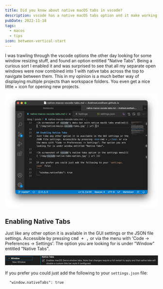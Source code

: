 ```yaml
---
title: Did you know about native macOS tabs in vscode?
description: vscode has a native macOS tabs option and it make working with multiple projects a breeze.
pubDate: 2022-11-18
tags:
  - macos
  - tips
icon: between-vertical-start
---
```


I was trawling through the vscode options the other day looking for some window resizing stuff, and found an option entitled "Native Tabs". Being a curious sort I enabled it and was surprised to see that all my separate open windows were now combined into 1 with native tabs across the top to navigate between them. This in my opinion is a much better way of displaying multiple projects than workspace folders. You even get a nice little + icon for opening new projects.

![A screenshot of vscode's menu bar with native macOS tabs enabled](./example.webp)

## Enabling Native Tabs

Just like any other option it is available in the GUI settings or the JSON file settings. Accessible by pressing <kbd>cmd + ,</kbd> or via the menu with 'Code -> Preferences -> Settings'. The option you are looking for is under "Window" entitled "Native Tabs".

![A screenshot of vscode's native tabs option in the settings menu](./options.webp)

If you prefer you could just add the following to your `settings.json` file:

```
  "window.nativeTabs": true
```
